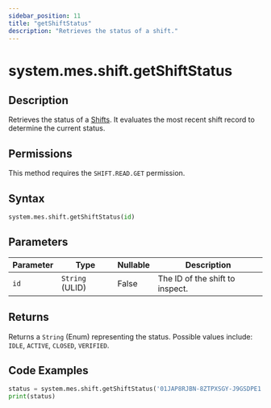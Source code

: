 ```yaml
---
sidebar_position: 11
title: "getShiftStatus"
description: "Retrieves the status of a shift."
---
```


# system.mes.shift.getShiftStatus

## Description

Retrieves the status of a [Shifts](../../data-model/shift-model/shift). It evaluates the most
recent shift record to determine the current status.


## Permissions

This method requires the `SHIFT.READ.GET` permission.

## Syntax

```python
system.mes.shift.getShiftStatus(id)
```

## Parameters

| Parameter | Type            | Nullable | Description                       |
|-----------|-----------------|----------|-----------------------------------|
| `id`      | `String` (ULID) | False    | The ID of the shift to inspect.   |

## Returns

Returns a `String` (Enum) representing the status. Possible values include: `IDLE`, `ACTIVE`, `CLOSED`, `VERIFIED`.

## Code Examples

```python
status = system.mes.shift.getShiftStatus('01JAP8RJBN-8ZTPXSGY-J9GSDPE1')
print(status)
```
